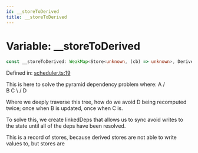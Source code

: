 ```yaml
---
id: __storeToDerived
title: __storeToDerived
---
```


<!-- DO NOT EDIT: this page is autogenerated from the type comments -->

# Variable: \_\_storeToDerived

```ts
const __storeToDerived: WeakMap<Store<unknown, (cb) => unknown>, Derived<unknown, readonly any[]>[]>;
```

Defined in: [scheduler.ts:19](https://github.com/TanStack/store/blob/main/packages/store/src/scheduler.ts#L19)

This is here to solve the pyramid dependency problem where:
      A
     / \
    B   C
     \ /
      D

Where we deeply traverse this tree, how do we avoid D being recomputed twice; once when B is updated, once when C is.

To solve this, we create linkedDeps that allows us to sync avoid writes to the state until all of the deps have been
resolved.

This is a record of stores, because derived stores are not able to write values to, but stores are
